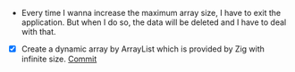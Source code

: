 - Every time I wanna increase the maximum array size, I have to exit the application. But when I do so, the data will be deleted and I have to deal with that.
- [x] Create a dynamic array by ArrayList which is provided by Zig with infinite size. [Commit](https://github.com/LeviathanST/TinySQL/commit/8a218269043305bc132dabccbb6018e075b7b4a4)
